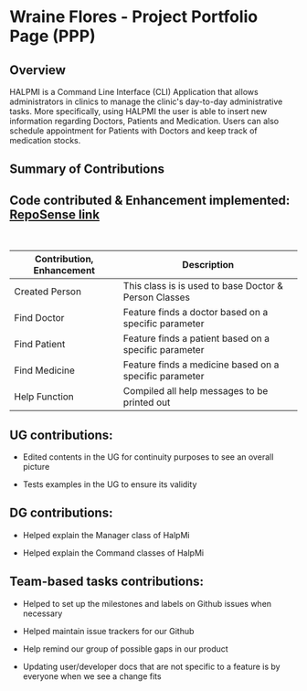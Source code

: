 # Wraine Flores - Project Portfolio Page (PPP)

## Overview
HALPMI is a Command Line Interface (CLI) Application that allows administrators in clinics to manage the clinic's day-to-day
administrative tasks. More specifically, using HALPMI the user is able to insert new information regarding Doctors, Patients
and Medication. Users can also schedule appointment for Patients with Doctors and keep track of medication stocks.
## Summary of Contributions

## **Code contributed & Enhancement implemented:** [RepoSense link](https://nus-cs2113-ay2122s2.github.io/tp-dashboard/?search=wraineflores&sort=groupTitle&sortWithin=title&timeframe=commit&mergegroup=&groupSelect=groupByRepos&breakdown=true&checkedFileTypes=docs~functional-code~test-code~other&since=2022-02-18)
<br>

| Contribution, Enhancement                | Description                                                   |
|------------------------------------------|---------------------------------------------------------------|
| Created Person                           | This class is is used to base Doctor & Person Classes         |
| Find Doctor                              | Feature finds a doctor based on a specific parameter          |
| Find Patient                             | Feature finds a patient based on a specific parameter         |
| Find Medicine                            | Feature finds a medicine based on a specific parameter        |
| Help Function                            | Compiled all help messages to be printed out                  |

## **UG contributions:**

* Edited contents in the UG for continuity purposes to see an overall picture 

* Tests examples in the UG to ensure its validity

## **DG contributions:**

* Helped explain the Manager class of HalpMi

* Helped explain the Command classes of HalpMi

## **Team-based tasks contributions:**

* Helped to set up the milestones and labels on Github issues when necessary

* Helped maintain issue trackers for our Github

* Help remind our group of possible gaps in our product

* Updating user/developer docs that are not specific to a feature is by everyone when we see a change fits
